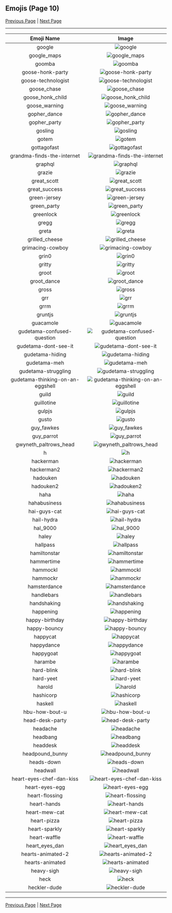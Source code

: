 
## Emojis (Page 10)

[Previous Page](/docs/denverdevs/page-f-0009.md)
  | [Next Page](/docs/denverdevs/page-h-0011.md)

<hr />

|Emoji Name|Image|
| :-: | :-: |
|google| ![google](/emojis/denverdevs/google.png)|
|google_maps| ![google_maps](/emojis/denverdevs/google_maps.png)|
|goomba| ![goomba](/emojis/denverdevs/goomba.gif)|
|goose-honk-party| ![goose-honk-party](/emojis/denverdevs/goose-honk-party.gif)|
|goose-technologist| ![goose-technologist](/emojis/denverdevs/goose-technologist.png)|
|goose_chase| ![goose_chase](/emojis/denverdevs/goose_chase.png)|
|goose_honk_child| ![goose_honk_child](/emojis/denverdevs/goose_honk_child.gif)|
|goose_warning| ![goose_warning](/emojis/denverdevs/goose_warning.png)|
|gopher_dance| ![gopher_dance](/emojis/denverdevs/gopher_dance.gif)|
|gopher_party| ![gopher_party](/emojis/denverdevs/gopher_party.gif)|
|gosling| ![gosling](/emojis/denverdevs/gosling.png)|
|gotem| ![gotem](/emojis/denverdevs/gotem.jpg)|
|gottagofast| ![gottagofast](/emojis/denverdevs/gottagofast.gif)|
|grandma-finds-the-internet| ![grandma-finds-the-internet](/emojis/denverdevs/grandma-finds-the-internet.png)|
|graphql| ![graphql](/emojis/denverdevs/graphql.png)|
|grazie| ![grazie](/emojis/denverdevs/grazie.png)|
|great_scott| ![great_scott](/emojis/denverdevs/great_scott.png)|
|great_success| ![great_success](/emojis/denverdevs/great_success.jpg)|
|green-jersey| ![green-jersey](/emojis/denverdevs/green-jersey.png)|
|green_party| ![green_party](/emojis/denverdevs/green_party.png)|
|greenlock| ![greenlock](/emojis/denverdevs/greenlock.png)|
|gregg| ![gregg](/emojis/denverdevs/gregg.png)|
|greta| ![greta](/emojis/denverdevs/greta.png)|
|grilled_cheese| ![grilled_cheese](/emojis/denverdevs/grilled_cheese.png)|
|grimacing-cowboy| ![grimacing-cowboy](/emojis/denverdevs/grimacing-cowboy.png)|
|grin0| ![grin0](/emojis/denverdevs/grin0.png)|
|gritty| ![gritty](/emojis/denverdevs/gritty.png)|
|groot| ![groot](/emojis/denverdevs/groot.gif)|
|groot_dance| ![groot_dance](/emojis/denverdevs/groot_dance.gif)|
|gross| ![gross](/emojis/denverdevs/gross.gif)|
|grr| ![grr](/emojis/denverdevs/grr.gif)|
|grrm| ![grrm](/emojis/denverdevs/grrm.png)|
|gruntjs| ![gruntjs](/emojis/denverdevs/gruntjs.png)|
|guacamole| ![guacamole](/emojis/denverdevs/guacamole.png)|
|gudetama-confused-question| ![gudetama-confused-question](/emojis/denverdevs/gudetama-confused-question.png)|
|gudetama-dont-see-it| ![gudetama-dont-see-it](/emojis/denverdevs/gudetama-dont-see-it.png)|
|gudetama-hiding| ![gudetama-hiding](/emojis/denverdevs/gudetama-hiding.png)|
|gudetama-meh| ![gudetama-meh](/emojis/denverdevs/gudetama-meh.png)|
|gudetama-struggling| ![gudetama-struggling](/emojis/denverdevs/gudetama-struggling.png)|
|gudetama-thinking-on-an-eggshell| ![gudetama-thinking-on-an-eggshell](/emojis/denverdevs/gudetama-thinking-on-an-eggshell.png)|
|guild| ![guild](/emojis/denverdevs/guild.png)|
|guillotine| ![guillotine](/emojis/denverdevs/guillotine.png)|
|gulpjs| ![gulpjs](/emojis/denverdevs/gulpjs.png)|
|gusto| ![gusto](/emojis/denverdevs/gusto.png)|
|guy_fawkes| ![guy_fawkes](/emojis/denverdevs/guy_fawkes.png)|
|guy_parrot| ![guy_parrot](/emojis/denverdevs/guy_parrot.gif)|
|gwyneth_paltrows_head| ![gwyneth_paltrows_head](/emojis/denverdevs/gwyneth_paltrows_head.png)|
|h| ![h](/emojis/denverdevs/h.jpg)|
|hackerman| ![hackerman](/emojis/denverdevs/hackerman.jpg)|
|hackerman2| ![hackerman2](/emojis/denverdevs/hackerman2.png)|
|hadouken| ![hadouken](/emojis/denverdevs/hadouken.jpg)|
|hadouken2| ![hadouken2](/emojis/denverdevs/hadouken2.png)|
|haha| ![haha](/emojis/denverdevs/haha.gif)|
|hahabusiness| ![hahabusiness](/emojis/denverdevs/hahabusiness.png)|
|hai-guys-cat| ![hai-guys-cat](/emojis/denverdevs/hai-guys-cat.png)|
|hail-hydra| ![hail-hydra](/emojis/denverdevs/hail-hydra.png)|
|hal_9000| ![hal_9000](/emojis/denverdevs/hal_9000.jpg)|
|haley| ![haley](/emojis/denverdevs/haley.png)|
|hallpass| ![hallpass](/emojis/denverdevs/hallpass.gif)|
|hamiltonstar| ![hamiltonstar](/emojis/denverdevs/hamiltonstar.png)|
|hammertime| ![hammertime](/emojis/denverdevs/hammertime.gif)|
|hammockl| ![hammockl](/emojis/denverdevs/hammockl.png)|
|hammockr| ![hammockr](/emojis/denverdevs/hammockr.png)|
|hamsterdance| ![hamsterdance](/emojis/denverdevs/hamsterdance.gif)|
|handlebars| ![handlebars](/emojis/denverdevs/handlebars.png)|
|handshaking| ![handshaking](/emojis/denverdevs/handshaking.gif)|
|happening| ![happening](/emojis/denverdevs/happening.gif)|
|happy-birthday| ![happy-birthday](/emojis/denverdevs/happy-birthday.gif)|
|happy-bouncy| ![happy-bouncy](/emojis/denverdevs/happy-bouncy.gif)|
|happycat| ![happycat](/emojis/denverdevs/happycat.png)|
|happydance| ![happydance](/emojis/denverdevs/happydance.gif)|
|happygoat| ![happygoat](/emojis/denverdevs/happygoat.gif)|
|harambe| ![harambe](/emojis/denverdevs/harambe.png)|
|hard-blink| ![hard-blink](/emojis/denverdevs/hard-blink.gif)|
|hard-yeet| ![hard-yeet](/emojis/denverdevs/hard-yeet.gif)|
|harold| ![harold](/emojis/denverdevs/harold.jpg)|
|hashicorp| ![hashicorp](/emojis/denverdevs/hashicorp.png)|
|haskell| ![haskell](/emojis/denverdevs/haskell.png)|
|hbu-how-bout-u| ![hbu-how-bout-u](/emojis/denverdevs/hbu-how-bout-u.png)|
|head-desk-party| ![head-desk-party](/emojis/denverdevs/head-desk-party.gif)|
|headache| ![headache](/emojis/denverdevs/headache.gif)|
|headbang| ![headbang](/emojis/denverdevs/headbang.gif)|
|headdesk| ![headdesk](/emojis/denverdevs/headdesk.gif)|
|headpound_bunny| ![headpound_bunny](/emojis/denverdevs/headpound_bunny.gif)|
|heads-down| ![heads-down](/emojis/denverdevs/heads-down.png)|
|headwall| ![headwall](/emojis/denverdevs/headwall.gif)|
|heart-eyes-chef-dan-kiss| ![heart-eyes-chef-dan-kiss](/emojis/denverdevs/heart-eyes-chef-dan-kiss.png)|
|heart-eyes-egg| ![heart-eyes-egg](/emojis/denverdevs/heart-eyes-egg.jpg)|
|heart-flossing| ![heart-flossing](/emojis/denverdevs/heart-flossing.gif)|
|heart-hands| ![heart-hands](/emojis/denverdevs/heart-hands.gif)|
|heart-mew-cat| ![heart-mew-cat](/emojis/denverdevs/heart-mew-cat.png)|
|heart-pizza| ![heart-pizza](/emojis/denverdevs/heart-pizza.png)|
|heart-sparkly| ![heart-sparkly](/emojis/denverdevs/heart-sparkly.gif)|
|heart-waffle| ![heart-waffle](/emojis/denverdevs/heart-waffle.png)|
|heart_eyes_dan| ![heart_eyes_dan](/emojis/denverdevs/heart_eyes_dan.png)|
|hearts-animated-2| ![hearts-animated-2](/emojis/denverdevs/hearts-animated-2.gif)|
|hearts-animated| ![hearts-animated](/emojis/denverdevs/hearts-animated.gif)|
|heavy-sigh| ![heavy-sigh](/emojis/denverdevs/heavy-sigh.gif)|
|heck| ![heck](/emojis/denverdevs/heck.png)|
|heckler-dude| ![heckler-dude](/emojis/denverdevs/heckler-dude.png)|

<hr/>

[Previous Page](/docs/denverdevs/page-f-0009.md)
  | [Next Page](/docs/denverdevs/page-h-0011.md)
